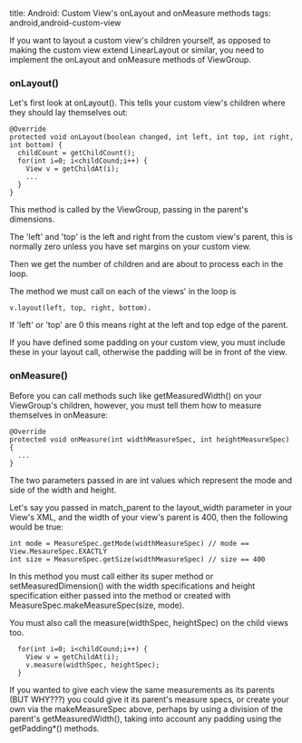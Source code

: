title: Android: Custom View's onLayout and onMeasure methods
tags: android,android-custom-view

If you want to layout a custom view's children yourself, as opposed to making the custom view extend LinearLayout or similar, you need to implement the onLayout and onMeasure methods of ViewGroup.

### onLayout()

Let's first look at onLayout(). This tells your custom view's children where they should lay themselves out:

    @Override
    protected void onLayout(boolean changed, int left, int top, int right, int bottom) {
      childCount = getChildCount();
      for(int i=0; i<childCound;i++) {
        View v = getChildAt(i);
        ...
      }
    }
    
This method is called by the ViewGroup, passing in the parent's dimensions. 

The 'left' and 'top' is the left and right from the custom view's parent, this is normally zero unless you have set margins on your custom view.

Then we get the number of children and are about to process each in the loop.

The method we must call on each of the views' in the loop is 

    v.layout(left, top, right, bottom). 
    
If 'left' or 'top' are 0 this means right at the left and top edge of the parent. 

If you have defined some padding on your custom view, you must include these in your layout call, otherwise the padding will be in front of the view.

### onMeasure()

Before you can call methods such like getMeasuredWidth() on your ViewGroup's children, however, you must tell them how to measure themselves in onMeasure:

    @Override
    protected void onMeasure(int widthMeasureSpec, int heightMeasureSpec) {
      ...
    }

The two parameters passed in are int values which represent the mode and side of the width and height.

Let's say you passed in match_parent to the layout_width parameter in your View's XML, and the width of your view's parent is 400, then the following would be true:


    int mode = MeasureSpec.getMode(widthMeasureSpec) // mode == View.MesaureSpec.EXACTLY
    int size = MeasureSpec.getSize(widthMeasureSpec) // size == 400
    
In this method you must call either its super method or setMeasuredDimension() with the width specifications and height specification either passed into the method or created with MeasureSpec.makeMeasureSpec(size, mode).

You must also call the measure(widthSpec, heightSpec) on the child views too.

      for(int i=0; i<childCound;i++) {
        View v = getChildAt(i);
        v.measure(widthSpec, heightSpec);
      }
      
If you wanted to give each view the same measurements as its parents (BUT WHY???) you could give it its parent's measure specs, or create your own via the makeMeasureSpec above, perhaps by using a division of the parent's getMeasuredWidth(), taking into account any padding using the getPadding*() methods.
